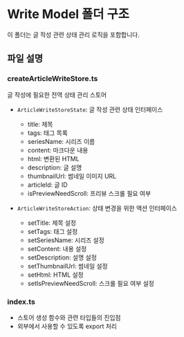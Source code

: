 # Write Model 폴더 구조

이 폴더는 글 작성 관련 상태 관리 로직을 포함합니다.

## 파일 설명

### createArticleWriteStore.ts

글 작성에 필요한 전역 상태 관리 스토어

- `ArticleWriteStoreState`: 글 작성 관련 상태 인터페이스

  - title: 제목
  - tags: 태그 목록
  - seriesName: 시리즈 이름
  - content: 마크다운 내용
  - html: 변환된 HTML
  - description: 글 설명
  - thumbnailUrl: 썸네일 이미지 URL
  - articleId: 글 ID
  - isPreviewNeedScroll: 프리뷰 스크롤 필요 여부

- `ArticleWriteStoreAction`: 상태 변경을 위한 액션 인터페이스
  - setTitle: 제목 설정
  - setTags: 태그 설정
  - setSeriesName: 시리즈 설정
  - setContent: 내용 설정
  - setDescription: 설명 설정
  - setThumbnailUrl: 썸네일 설정
  - setHtml: HTML 설정
  - setIsPreviewNeedScroll: 스크롤 필요 여부 설정

### index.ts

- 스토어 생성 함수와 관련 타입들의 진입점
- 외부에서 사용할 수 있도록 export 처리
